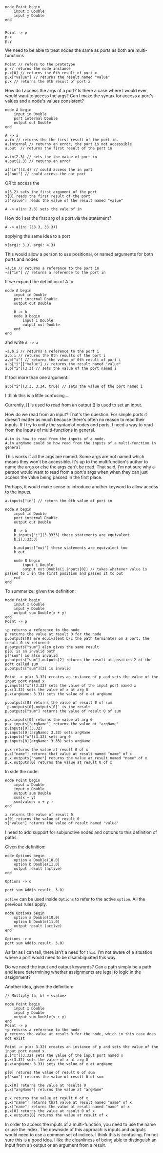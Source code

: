 ```
node Point begin
	input x Double
	input y Double
end


Point -> p
p.x
p.y
```

We need to be able to treat nodes the same as ports as both are multi-functions

```
Point // refers to the prototype
p // returns the node instance
p.x[0] // returns the 0th result of port x
p.x["value"] // returns the result named "value"
p.x // returns the 0th result of port x
```
How do I access the args of a port?
Is there a case where I would ever would want to access the args?
Can I make the syntax for access a port's values and a node's values consistent?

```
node A begin
	input in Double
	port internal Double
	output out Double
end

A -> a
a.in // returns the the first result of the port in.
a.internal // returns an error, the port is not accessible
a.out  // returns the first result of the port in

a.in(2.3) // sets the the value of port in
a.out(2.3) // returns an error

a["in"](3.4) // could access the in port
a["out"] // could access the out port
```

OR to access the 

```
x(3.2) sets the first argument of the port
x[0] reads the first result of the port
x["value"] reads the value of the result named "value"

A -> a(in: 3.3) sets the vale of in
```

How do I set the first arg of a port via the statement?

```
A -> a(in: (33.3, 33.3))
```
applying the same idea to a port

```
x(arg1: 3.3, arg0: 4.3)
```

This would allow a person to use positional, or named arguments for both ports and nodes

```
~a.in // returns a reference to the port in
~a["in"] // returns a reference to the port in
```

If we expand the definition of A to:

```
node A begin
	input in Double
	port internal Double
	output out Double

	B -> b
	node B begin
		input i Double
		output out Double
	end
end
```

and write `A -> a`

```
~a.b.i // returns a reference to the port i
a.b.i // returns the 0th results of the port i
a.b["i"] // returns the value of 0th result of port i
a.b["i"]["value"] // returns the result named "value"
a.b["i"](3.3) // sets the value of the port named i
```

If tool more than one argument:

```
a.b["i"](3.3, 3.34, true) // sets the value of the port named i
```

I think this is a little confusing...

Currently, [<value>] is used to read from an output
(<value>) is used to set an input.

How do we read from an input? That's the question. For simple ports it doesn't matter
as much because there's often no reason to read their inputs. If I try to unify
the syntax of nodes and ports, I need a way to read from the inputs of multi-functions
in general.

```
A.in is how to read from the inputs of a node.
A.in.argName could be how read from the inputs of a multi-function in general
```

This works if all the args are named. Some args are not named which means they
won't be accessible. It's up to the multifunction's author to name the args or
else the args can't be read. That said, I'm not sure why a person would want to
read from a port's args when when they can just access the value being passed in
the first place.

Perhaps, it would make sense to introduce another keyword to allow access to the
inputs. 

```
a.inputs["in"] // return the 0th value of port in
```

```
node A begin
	input in Double
	port internal Double
	output out Double

	B -> b
	b.inputs["i"](3.3333) these statements are equivalent
	b.i(3.3333)
	
	b.outputs["out"] these statements are equivalent too
	b.out

	node B begin
		input i Double
		output out Double(i.inputs[0]) // takes whatever value is passed to i in the first position and passes it to out
	end
end
```

To summarize, given the definition:

```
node Point begin
	input x Double
	input y Double
	output sum Double(x + y)
end
Point -> p

~p returns a reference to the node
p returns the value at result 0 for the node
p.outputs[0] are equivalent b/c the path terminates on a port, the result 0 is returned.
p.outputs["sum"] also gives the same result
p[0] is an invalid path
p["sum"] is also invalid
p.outputs["sum"].outputs[2] returns the result at position 2 of the port called sum
p.outputs["sum"][2] is invalid

Point -> p(x: 3.32) creates an instance of p and sets the value of the input port named x
p.inputs["x"](3.32) sets the value of the input port named x
p.x(3.32) sets the value of x at arg 0
p.x(argName: 3.33) sets the value of x at argName

p.outputs[0] returns the value of result 0 of sum `p.outputs[0].outputs[0]` is the result
p.outputs["sum"] returns the value of result 0 of sum

p.x.inputs[0] returns the value at arg 0
p.x.inputs["argName"] returns the value at "argName"
p.inputs[0](3.32)
p.inputs[0](argName: 3.33) sets argName
p.inputs["x"](3.32) sets arg 0
p.inputs[0](argName: 3.33) sets argName

p.x returns the value at result 0 of x
p.x["name"] returns that value at result named "name" of x
p.x.outputs["name"] returns the value at result named "name" of x
p.x.outputs[0] returns the value at result 0 of x
```

In side the node:

```
node Point begin
	input x Double
	input y Double
	output sum Double
	sum(x + y)
	sum(value: x + y )
end

x returns the value of result 0
x[0] returns the value of result 0
x["value"] returns the value of result named 'value'
```

I need to add support for subjunctive nodes and options to this definition of paths.

Given the definition:

```
node Options begin
	option a Double(10.0)
	option b Double(11.0)
	output result (active)
end	

Options -> o

port sum Add(o.result, 3.0)
```

`active` can be used inside `Options` to refer to the active `option`. All the
previous rules apply.

```
node Options begin
	option a Double(10.0)
	option b Double(11.0)
	output result (active)
end	

Options -> o
port sum Add(o.result, 3.0)
```
As far as I can tell, there isn't a need for `this`. I'm not aware of a situation
where a port would need to be disambiguated this way.

Do we need the input and output keywords? Can a path simply be a path and leave
determining whether assignments are legal to logic in the assignment?

Another idea, given the definition:

```
// Multiply (a, b) = <value>

node Point begin
	input x Double
	input y Double
	output sum Double(x + y)
end
Point -> p
~p returns a reference to the node
p returns the value at result 0 for the node, which in this case does not exist

Point -> p(x: 3.32) creates an instance of p and sets the value of the input port named x
p.["x"](3.32) sets the value of the input port named x
p.x(3.32) sets the value of x at arg 0
p.x(argName: 3.33) sets the value of x at argName

p[0] returns the value of result 0 of sum
p["sum"] returns the value of result 0 of sum

p.x[0] returns the value at results 0
p.x["argName"] returns the value at "argName"

p.x returns the value at result 0 of x
p.x["name"] returns that value at result named "name" of x
p.x["name"] returns the value at result named "name" of x
p.x[0] returns the value at result 0 of x
p.x.outputs[0] returns the value at result of x
```

In order to access the inputs of a multi-function, you need to use the name or
use the index. The downside of this approach is inputs and outputs would need to
use a common set of indices. I think this is confusing. I'm not sure this is a good idea.
I like the cleanliness of being able to distinguish an input from an output or
an argument from a result.
